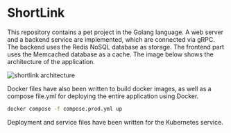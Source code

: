 # ShortLink
This repository contains a pet project in the Golang language. A web server and a backend service are implemented, which are connected via gRPC. The backend uses the Redis NoSQL database as storage. The frontend part uses the Memcached database as a cache. The image below shows the architecture of the application.

![shortlink architecture](https://downloader.disk.yandex.ru/preview/097753c43b7794a407438a358a2d1c6a678d6dc1b05ad55a5ad6cd222e5b4806/67eaf43d/VVz-FK0GKMvH50lt3LVT1DAZcwTxPUthKDLa6arWoZqf0Lf9UAvkxQnu5_V9090LoqmmpQTvZUNH-GuRgi_YTg%3D%3D?uid=0&filename=shortlink-main-main%20%281%29.png&disposition=inline&hash=&limit=0&content_type=image%2Fpng&owner_uid=0&tknv=v2&size=2048x2048)

Docker files have also been written to build docker images, as well as a compose file.yml for deploying the entire application using Docker.
```sh
docker compose -f compose.prod.yml up
```

Deployment and service files have been written for the Kubernetes service.